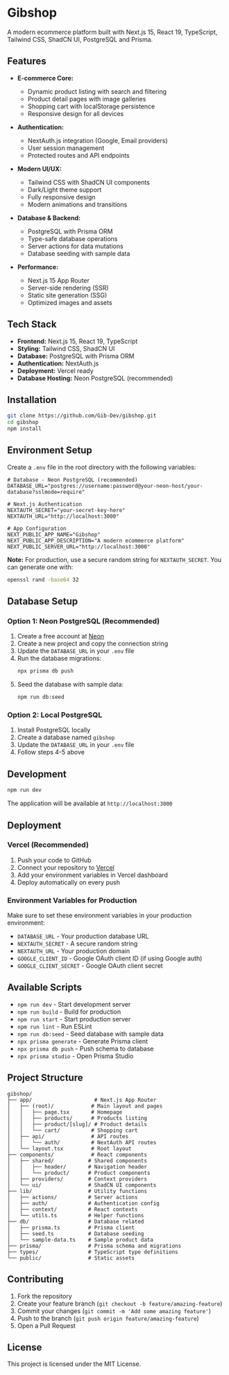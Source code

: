 # Gibshop

A modern ecommerce platform built with Next.js 15, React 19, TypeScript, Tailwind CSS, ShadCN UI, PostgreSQL and Prisma.

## Features

- **E-commerce Core:**
  - Dynamic product listing with search and filtering
  - Product detail pages with image galleries
  - Shopping cart with localStorage persistence
  - Responsive design for all devices

- **Authentication:**
  - NextAuth.js integration (Google, Email providers)
  - User session management
  - Protected routes and API endpoints

- **Modern UI/UX:**
  - Tailwind CSS with ShadCN UI components
  - Dark/Light theme support
  - Fully responsive design
  - Modern animations and transitions

- **Database & Backend:**
  - PostgreSQL with Prisma ORM
  - Type-safe database operations
  - Server actions for data mutations
  - Database seeding with sample data

- **Performance:**
  - Next.js 15 App Router
  - Server-side rendering (SSR)
  - Static site generation (SSG)
  - Optimized images and assets

## Tech Stack

- **Frontend:** Next.js 15, React 19, TypeScript
- **Styling:** Tailwind CSS, ShadCN UI
- **Database:** PostgreSQL with Prisma ORM
- **Authentication:** NextAuth.js
- **Deployment:** Vercel ready
- **Database Hosting:** Neon PostgreSQL (recommended)

## Installation

```bash
git clone https://github.com/Gib-Dev/gibshop.git
cd gibshop
npm install
```

## Environment Setup

Create a `.env` file in the root directory with the following variables:

```env
# Database - Neon PostgreSQL (recommended)
DATABASE_URL="postgres://username:password@your-neon-host/your-database?sslmode=require"

# Next.js Authentication
NEXTAUTH_SECRET="your-secret-key-here"
NEXTAUTH_URL="http://localhost:3000"

# App Configuration
NEXT_PUBLIC_APP_NAME="Gibshop"
NEXT_PUBLIC_APP_DESCRIPTION="A modern ecommerce platform"
NEXT_PUBLIC_SERVER_URL="http://localhost:3000"
```

**Note:** For production, use a secure random string for `NEXTAUTH_SECRET`. You can generate one with:
```bash
openssl rand -base64 32
```

## Database Setup

### Option 1: Neon PostgreSQL (Recommended)
1. Create a free account at [Neon](https://neon.tech)
2. Create a new project and copy the connection string
3. Update the `DATABASE_URL` in your `.env` file
4. Run the database migrations:
   ```bash
   npx prisma db push
   ```
5. Seed the database with sample data:
   ```bash
   npm run db:seed
   ```

### Option 2: Local PostgreSQL
1. Install PostgreSQL locally
2. Create a database named `gibshop`
3. Update the `DATABASE_URL` in your `.env` file
4. Follow steps 4-5 above

## Development

```bash
npm run dev
```

The application will be available at `http://localhost:3000`

## Deployment

### Vercel (Recommended)

1. Push your code to GitHub
2. Connect your repository to [Vercel](https://vercel.com)
3. Add your environment variables in Vercel dashboard
4. Deploy automatically on every push

### Environment Variables for Production

Make sure to set these environment variables in your production environment:

- `DATABASE_URL` - Your production database URL
- `NEXTAUTH_SECRET` - A secure random string
- `NEXTAUTH_URL` - Your production domain
- `GOOGLE_CLIENT_ID` - Google OAuth client ID (if using Google auth)
- `GOOGLE_CLIENT_SECRET` - Google OAuth client secret

## Available Scripts

- `npm run dev` - Start development server
- `npm run build` - Build for production
- `npm run start` - Start production server
- `npm run lint` - Run ESLint
- `npm run db:seed` - Seed database with sample data
- `npx prisma generate` - Generate Prisma client
- `npx prisma db push` - Push schema to database
- `npx prisma studio` - Open Prisma Studio

## Project Structure

```
gibshop/
├── app/                    # Next.js App Router
│   ├── (root)/            # Main layout and pages
│   │   ├── page.tsx       # Homepage
│   │   ├── products/      # Products listing
│   │   ├── product/[slug]/ # Product details
│   │   └── cart/          # Shopping cart
│   ├── api/               # API routes
│   │   └── auth/          # NextAuth API routes
│   └── layout.tsx         # Root layout
├── components/            # React components
│   ├── shared/           # Shared components
│   │   ├── header/       # Navigation header
│   │   └── product/      # Product components
│   ├── providers/        # Context providers
│   └── ui/               # ShadCN UI components
├── lib/                  # Utility functions
│   ├── actions/          # Server actions
│   ├── auth/             # Authentication config
│   ├── context/          # React contexts
│   └── utils.ts          # Helper functions
├── db/                   # Database related
│   ├── prisma.ts         # Prisma client
│   ├── seed.ts           # Database seeding
│   └── sample-data.ts    # Sample product data
├── prisma/               # Prisma schema and migrations
├── types/                # TypeScript type definitions
└── public/               # Static assets
```

## Contributing

1. Fork the repository
2. Create your feature branch (`git checkout -b feature/amazing-feature`)
3. Commit your changes (`git commit -m 'Add some amazing feature'`)
4. Push to the branch (`git push origin feature/amazing-feature`)
5. Open a Pull Request

## License

This project is licensed under the MIT License.
